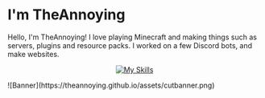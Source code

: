 # I'm TheAnnoying

Hello, I'm TheAnnoying! I love playing Minecraft and making things such as servers, plugins and resource packs. I worked on a few Discord bots, and make websites.

<div align="center">
  
  [![My Skills](https://skillicons.dev/icons?i=js,html,css,ps,tailwind,vscode "My Skills")](https://theannoying.github.io)
  
</div>
![Banner](https://theannoying.github.io/assets/cutbanner.png)
